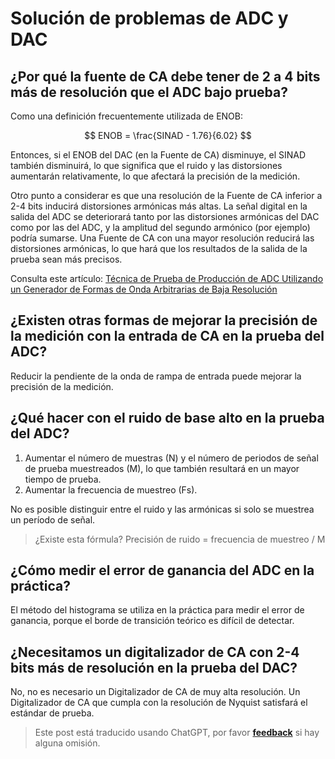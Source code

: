 # Solución de problemas de ADC y DAC

## ¿Por qué la fuente de CA debe tener de 2 a 4 bits más de resolución que el ADC bajo prueba?

Como una definición frecuentemente utilizada de ENOB:

$$
ENOB = \frac{SINAD - 1.76}{6.02}
$$

Entonces, si el ENOB del DAC (en la Fuente de CA) disminuye, el SINAD también disminuirá, lo que significa que el ruido y las distorsiones aumentarán relativamente, lo que afectará la precisión de la medición.

Otro punto a considerar es que una resolución de la Fuente de CA inferior a 2-4 bits inducirá distorsiones armónicas más altas. La señal digital en la salida del ADC se deteriorará tanto por las distorsiones armónicas del DAC como por las del ADC, y la amplitud del segundo armónico (por ejemplo) podría sumarse. Una Fuente de CA con una mayor resolución reducirá las distorsiones armónicas, lo que hará que los resultados de la salida de la prueba sean más precisos.

Consulta este artículo: [Técnica de Prueba de Producción de ADC Utilizando un Generador de Formas de Onda Arbitrarias de Baja Resolución](https://www.hindawi.com/journals/vlsi/2008/482159/)

## ¿Existen otras formas de mejorar la precisión de la medición con la entrada de CA en la prueba del ADC?

Reducir la pendiente de la onda de rampa de entrada puede mejorar la precisión de la medición.

## ¿Qué hacer con el ruido de base alto en la prueba del ADC?

1. Aumentar el número de muestras (N) y el número de periodos de señal de prueba muestreados (M), lo que también resultará en un mayor tiempo de prueba.
2. Aumentar la frecuencia de muestreo (Fs).

No es posible distinguir entre el ruido y las armónicas si solo se muestrea un período de señal.

> ¿Existe esta fórmula? Precisión de ruido = frecuencia de muestreo / M

## ¿Cómo medir el error de ganancia del ADC en la práctica?

El método del histograma se utiliza en la práctica para medir el error de ganancia, porque el borde de transición teórico es difícil de detectar.

## ¿Necesitamos un digitalizador de CA con 2-4 bits más de resolución en la prueba del DAC?

No, no es necesario un Digitalizador de CA de muy alta resolución. Un Digitalizador de CA que cumpla con la resolución de Nyquist satisfará el estándar de prueba.

> Este post está traducido usando ChatGPT, por favor [**feedback**](https://github.com/linyuxuanlin/Wiki_MkDocs/issues/new) si hay alguna omisión.